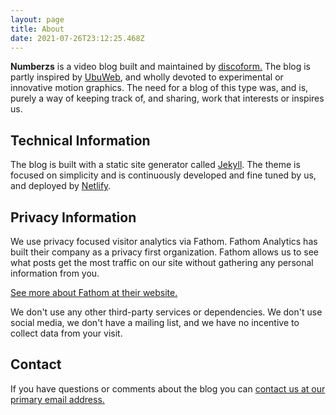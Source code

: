 ```yaml
---
layout: page
title: About
date: 2021-07-26T23:12:25.468Z
---
```

**Numberzs** is a video blog built and maintained by [discoform.](https://discoform.com) The blog is partly inspired by [UbuWeb](http://ubuweb.com/), and wholly devoted to experimental or innovative motion graphics. The need for a blog of this type was, and is, purely a way of keeping track of, and sharing, work that interests or inspires us.

## Technical Information

The blog is built with a static site generator called <a href="http://jekyllrb.com">Jekyll</a>. The theme is focused  on simplicity and is continuously developed and fine tuned by us, and deployed by [Netlify](https://www.netlify.com/).

## Privacy Information

We use privacy focused visitor analytics via Fathom. Fathom Analytics has built their company as a privacy first organization. Fathom allows us to see what posts get the most traffic on our site without gathering any personal information from you.

[See more about Fathom at their website.](https://usefathom.com/why-fathom) 

We don't use any other third-party services or dependencies. We don't use social media, we don't have a mailing list, and we have no incentive to collect data from your visit.

## Contact

If you have questions or comments about the blog you can <a href="mailto:{{ site.email | encode_email }}" title="contact us at our primary email address">contact us at our primary email address.</a>